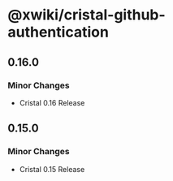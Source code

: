 # @xwiki/cristal-github-authentication

## 0.16.0

### Minor Changes

- Cristal 0.16 Release

## 0.15.0

### Minor Changes

- Cristal 0.15 Release
